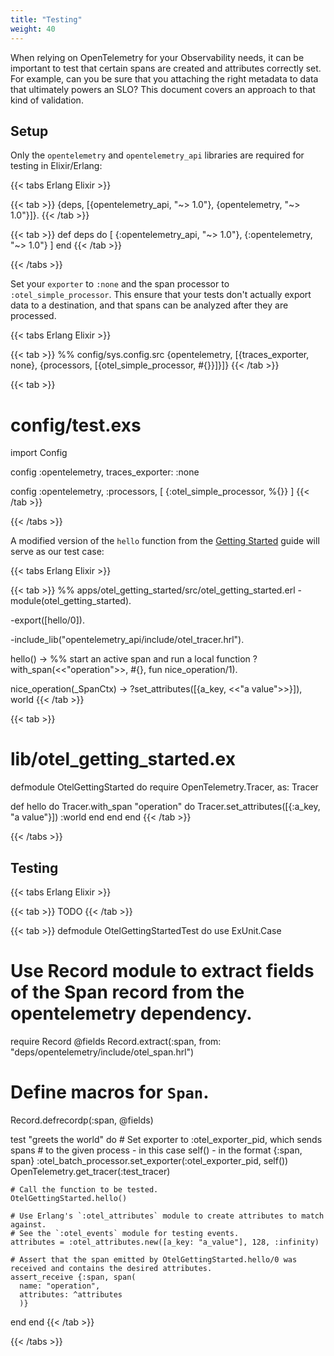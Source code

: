 ```yaml
---
title: "Testing"
weight: 40
---
```


When relying on OpenTelemetry for your Observability needs, it can be important to test that certain spans are created and attributes correctly set. For example, can you be sure that you attaching the right metadata to data that ultimately powers an SLO? This document covers an approach to that kind of validation.

## Setup
Only the `opentelemetry` and `opentelemetry_api` libraries are required for testing in Elixir/Erlang:

{{< tabs Erlang Elixir >}}

{{< tab >}}
{deps, [{opentelemetry_api, "~> 1.0"},
        {opentelemetry, "~> 1.0"}]}.
{{< /tab >}}

{{< tab >}}
def deps do
  [
    {:opentelemetry_api, "~> 1.0"},
    {:opentelemetry, "~> 1.0"}
  ]
end
{{< /tab >}}

{{< /tabs >}}

Set your `exporter` to `:none` and the span processor to `:otel_simple_processor`. This ensure that your tests don't actually export data to a destination, and that spans can be analyzed after they are processed.

{{< tabs Erlang Elixir >}}

{{< tab >}}
%% config/sys.config.src
{opentelemetry,
  [{traces_exporter, none},
   {processors,
     [{otel_simple_processor, #{}}]}]}
{{< /tab >}}

{{< tab >}}
# config/test.exs
import Config

config :opentelemetry,
    traces_exporter: :none

config :opentelemetry, :processors, [
  {:otel_simple_processor, %{}}
]
{{< /tab >}}

{{< /tabs >}}

A modified version of the `hello` function from the [Getting Started](/docs/instrumentation/erlang/getting-started/) guide will serve as our test case:

{{< tabs Erlang Elixir >}}

{{< tab >}}
%% apps/otel_getting_started/src/otel_getting_started.erl
-module(otel_getting_started).

-export([hello/0]).

-include_lib("opentelemetry_api/include/otel_tracer.hrl").

hello() ->
    %% start an active span and run a local function
    ?with_span(<<"operation">>, #{}, fun nice_operation/1).

nice_operation(_SpanCtx) ->
    ?set_attributes([{a_key, <<"a value">>}]),
    world
{{< /tab >}}

{{< tab >}}
# lib/otel_getting_started.ex
defmodule OtelGettingStarted do
  require OpenTelemetry.Tracer, as: Tracer

  def hello do
    Tracer.with_span "operation" do
      Tracer.set_attributes([{:a_key, "a value"}])
      :world
    end
  end
end
{{< /tab >}}

{{< /tabs >}}

## Testing

{{< tabs Erlang Elixir >}}

{{< tab >}}
TODO
{{< /tab >}}

{{< tab >}}
defmodule OtelGettingStartedTest do
  use ExUnit.Case

  # Use Record module to extract fields of the Span record from the opentelemetry dependency.
  require Record
  @fields Record.extract(:span, from: "deps/opentelemetry/include/otel_span.hrl")
  # Define macros for `Span`.
  Record.defrecordp(:span, @fields)

  test "greets the world" do
    # Set exporter to :otel_exporter_pid, which sends spans
    # to the given process - in this case self() - in the format {:span, span}
    :otel_batch_processor.set_exporter(:otel_exporter_pid, self())
    OpenTelemetry.get_tracer(:test_tracer)

    # Call the function to be tested.
    OtelGettingStarted.hello()

    # Use Erlang's `:otel_attributes` module to create attributes to match against.
    # See the `:otel_events` module for testing events.
    attributes = :otel_attributes.new([a_key: "a_value"], 128, :infinity)

    # Assert that the span emitted by OtelGettingStarted.hello/0 was received and contains the desired attributes.
    assert_receive {:span, span(
      name: "operation",
      attributes: ^attributes
      )}
  end
end
{{< /tab >}}

{{< /tabs >}}
